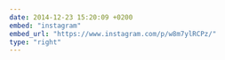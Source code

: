 ```yaml
---
date: 2014-12-23 15:20:09 +0200
embed: "instagram"
embed_url: "https://www.instagram.com/p/w8m7ylRCPz/"
type: "right"
---
```

